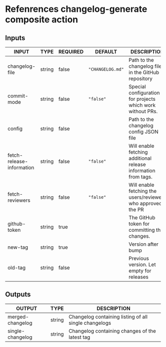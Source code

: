 # Refenrences changelog-generate composite action
## Inputs

<!-- AUTO-DOC-INPUT:START - Do not remove or modify this section -->

|           INPUT           |  TYPE  | REQUIRED |     DEFAULT      |                          DESCRIPTION                           |
|---------------------------|--------|----------|------------------|----------------------------------------------------------------|
|      changelog-file       | string |  false   | `"CHANGELOG.md"` |      Path to the changelog file in the GitHub repository       |
|        commit-mode        | string |  false   |    `"false"`     |   Special configuration for projects which work without PRs.   |
|          config           | string |  false   |                  |             Path to the changelog config JSON file             |
| fetch-release-information | string |  false   |    `"false"`     | Will enable fetching additional release information from tags. |
|      fetch-reviewers      | string |  false   |    `"false"`     |  Will enable fetching the users/reviewers who approved the PR  |
|       github-token        | string |   true   |                  |          The GitHub token for committing the changes.          |
|          new-tag          | string |   true   |                  |                       Version after bump                       |
|          old-tag          | string |  false   |                  |            Previous version. Let empty for releases            |

<!-- AUTO-DOC-INPUT:END -->
## Outputs

<!-- AUTO-DOC-OUTPUT:START - Do not remove or modify this section -->

|      OUTPUT      |  TYPE  |                      DESCRIPTION                      |
|------------------|--------|-------------------------------------------------------|
| merged-changelog | string | Changelog containing listing of all single changelogs |
| single-changelog | string |    Changelog containing changes of the latest tag     |

<!-- AUTO-DOC-OUTPUT:END -->
